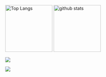 <p align="left"> 
  <img alt="Top Langs" height="150px" src="https://github-readme-stats.vercel.app/api/top-langs/?username=katsunoritakahashi&layout=compact&show_icons=true&theme=onedark" />
  <img alt="github stats" height="150px" src="https://github-readme-stats.vercel.app/api?username=katsunoritakahashi&theme=onedark&show_icons=ture" />
</p>
 
![](https://github-profile-summary-cards.vercel.app/api/cards/profile-details?username=katsunoritakahashi&theme=nord_dark)

![](https://readme-streak-stats-krpk1900.herokuapp.com/?user=katsunoritakahashi&theme=nord)
